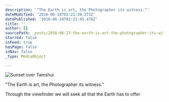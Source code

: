 ```yaml
---
description: '“The Earth is art, the Photographer its witness.”'
dateModified: '2016-06-18T02:21:30.373Z'
datePublished: '2016-06-18T02:21:45.478Z'
title: ''
author: []
sourcePath: _posts/2016-06-17-the-earth-is-art-the-photographer-its-witness.md
starred: false
inFeed: true
hasPage: false
inNav: false
_type: MediaObject

---
```

![Sunset over Tamshui](https://imgflo.herokuapp.com/graph/vahj1ThiexotieMo/b281db8ccd9c4d237ed6ef684d483316/croprotate.jpg?cropheight=2001&cropwidth=3546&degrees=0&input=https%3A%2F%2Fthe-grid-user-content.s3-us-west-2.amazonaws.com%2F637ba578-d8f1-4cc3-82a9-f2476c6eddae.jpg&x=0&y=0)

"The Earth is art, the Photographer its witness."

Through the viewfinder we will seek all that the Earth has to offer